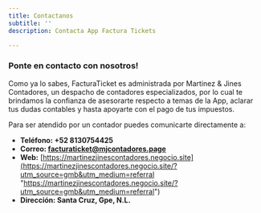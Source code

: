 ```yaml
---
title: Contactanos
subtitle: ''
description: Contacta App Factura Tickets

---
```

### Ponte en contacto con nosotros!

Como ya lo sabes, FacturaTicket es administrada por Martinez & Jines Contadores, un despacho de contadores especializados, por lo cual te brindamos la confianza de asesorarte respecto a temas de la App, aclarar tus dudas contables y hasta apoyarte con el pago de tus impuestos.

Para ser atendido por un contador puedes comunicarte directamente a:

* **Teléfono: +52 8130754425**
* **Correo: facturaticket@mjcontadores.page**
* **Web:** [https://martinezjinescontadores.negocio.site](https://martinezjinescontadores.negocio.site/?utm_source=gmb&utm_medium=referral "https://martinezjinescontadores.negocio.site/?utm_source=gmb&utm_medium=referral")
* **Dirección: Santa Cruz, Gpe, N.L.**